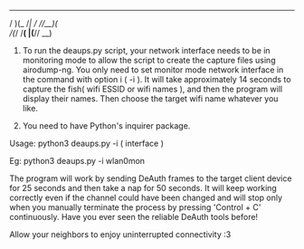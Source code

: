   __  ___ _       __  __ 
 /  )(_  /_| /  //__)(   
/(_/ /__(  |(__//   __)  







                         
1. To run the deaups.py script, your network interface needs to be in monitoring mode to allow the script to create the capture files using airodump-ng. You only need to set monitor mode network interface in the command with option i ( -i ). It will take approximately 14 seconds to capture the fish( wifi ESSID or wifi names ), and then the program will display their names. Then choose the target wifi name whatever you like.

2. You need to have Python's inquirer package.



Usage: python3 deaups.py -i ( interface )

Eg: python3 deaups.py -i wlan0mon



The program will work by sending DeAuth frames to the target client device for 25 seconds and then take a nap for 50 seconds. It will keep working correctly even if the channel could have been changed and will stop only when you manually terminate the process by pressing 'Control + C' continuously. Have you ever seen the reliable DeAuth tools before!



Allow your neighbors to enjoy uninterrupted connectivity :3
